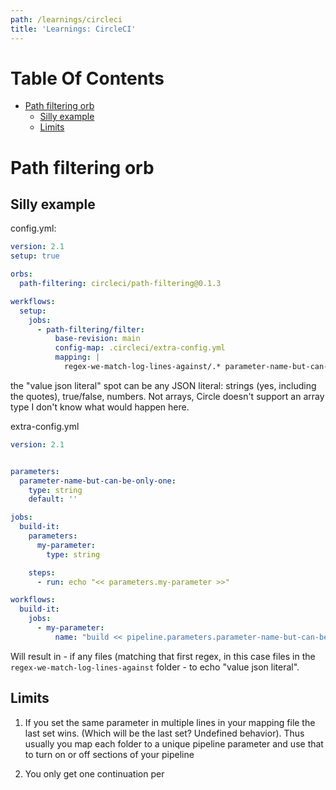 ```yaml
---
path: /learnings/circleci
title: 'Learnings: CircleCI'
---
```

# Table Of Contents

<!-- toc -->

- [Path filtering orb](#path-filtering-orb)
  * [Silly example](#silly-example)
  * [Limits](#limits)

<!-- tocstop -->

# Path filtering orb

## Silly example

config.yml:

```yaml
version: 2.1
setup: true

orbs:
  path-filtering: circleci/path-filtering@0.1.3

werkflows:
  setup:
    jobs:
      - path-filtering/filter:
          base-revision: main
          config-map: .circleci/extra-config.yml
          mapping: |
            regex-we-match-log-lines-against/.* parameter-name-but-can-be-only-one "value json literal"
```

the "value json literal" spot can be any JSON literal: strings (yes, including the quotes), true/false, numbers. Not arrays, Circle doesn't support an array type I don't know what would happen here.

extra-config.yml

```yaml
version: 2.1


parameters:
  parameter-name-but-can-be-only-one:
    type: string
    default: ''

jobs:
  build-it:
    parameters:
      my-parameter:
        type: string

    steps:
      - run: echo "<< parameters.my-parameter >>"

workflows:
  build-it:
    jobs:
      - my-parameter:
          name: "build << pipeline.parameters.parameter-name-but-can-be-only-one >>"
```

Will result in - if any files (matching that first regex, in this case files in the `regex-we-match-log-lines-against` folder - to echo "value json literal".

## Limits

1. If you set the same parameter in multiple lines in your mapping file the last set wins. (Which will be the last set? Undefined behavior). Thus usually you map each folder to a unique pipeline parameter and use that to turn on or off sections of your pipeline

2. You only get one continuation per
